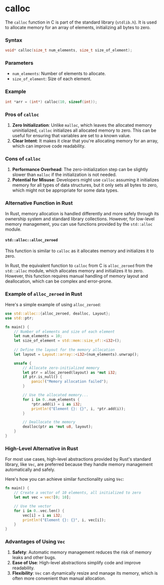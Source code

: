 # calloc
The `calloc` function in C is part of the standard library (`stdlib.h`). It is used to allocate memory for an array of elements, initializing all bytes to zero.

### Syntax
```c
void* calloc(size_t num_elements, size_t size_of_element);
```

### Parameters
- `num_elements`: Number of elements to allocate.
- `size_of_element`: Size of each element.

### Example
```c
int *arr = (int*) calloc(10, sizeof(int));
```

### Pros of `calloc`
1. **Zero Initialization**: Unlike `malloc`, which leaves the allocated memory uninitialized, `calloc` initializes all allocated memory to zero. This can be useful for ensuring that variables are set to a known value.
2. **Clear Intent**: It makes it clear that you're allocating memory for an array, which can improve code readability.

### Cons of `calloc`
1. **Performance Overhead**: The zero-initialization step can be slightly slower than `malloc` if the initialization is not needed.
2. **Potential for Misuse**: Developers might use `calloc` assuming it initializes memory for all types of data structures, but it only sets all bytes to zero, which might not be appropriate for some data types.

### Alternative Function in Rust
In Rust, memory allocation is handled differently and more safely through its ownership system and standard library collections. However, for low-level memory management, you can use functions provided by the `std::alloc` module.

#### `std::alloc::alloc_zeroed`
This function is similar to `calloc` as it allocates memory and initializes it to zero.

In Rust, the equivalent function to `calloc` from C is `alloc_zeroed` from the `std::alloc` module, which allocates memory and initializes it to zero. However, this function requires manual handling of memory layout and deallocation, which can be complex and error-prone.

### Example of `alloc_zeroed` in Rust

Here's a simple example of using `alloc_zeroed`:

```rust
use std::alloc::{alloc_zeroed, dealloc, Layout};
use std::ptr;

fn main() {
    // Number of elements and size of each element
    let num_elements = 10;
    let size_of_element = std::mem::size_of::<i32>();
    
    // Define the layout for the memory allocation
    let layout = Layout::array::<i32>(num_elements).unwrap();

    unsafe {
        // Allocate zero-initialized memory
        let ptr = alloc_zeroed(layout) as *mut i32;
        if ptr.is_null() {
            panic!("Memory allocation failed");
        }

        // Use the allocated memory...
        for i in 0..num_elements {
            *ptr.add(i) = i as i32;
            println!("Element {}: {}", i, *ptr.add(i));
        }

        // Deallocate the memory
        dealloc(ptr as *mut u8, layout);
    }
}
```

### High-Level Alternative in Rust

For most use cases, high-level abstractions provided by Rust's standard library, like `Vec`, are preferred because they handle memory management automatically and safely.

Here's how you can achieve similar functionality using `Vec`:

```rust
fn main() {
    // Create a vector of 10 elements, all initialized to zero
    let mut vec = vec![0; 10];

    // Use the vector
    for i in 0..vec.len() {
        vec[i] = i as i32;
        println!("Element {}: {}", i, vec[i]);
    }
}
```

### Advantages of Using `Vec`
1. **Safety**: Automatic memory management reduces the risk of memory leaks and other bugs.
2. **Ease of Use**: High-level abstractions simplify code and improve readability.
3. **Flexibility**: `Vec` can dynamically resize and manage its memory, which is often more convenient than manual allocation.